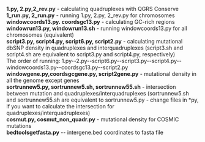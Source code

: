 <b>1.py, 2.py,2_rev.py</b> - calculating quadruplexes with QGRS Conserve <br>
<b>1_run.py, 2_run.py</b> - running 1.py, 2.py, 2_rev.py for chromosomes <br>
<b>windowcoords13.py. coordsgc13.py</b> - calculating GC-rich regions <br>
<b>windowrun13.py, windowrun13.sh</b> - running windowcoords13.py for all chromosomes (equivalent) <br>
<b>script3.py, script4.py, script6.py, script2.py</b> - calculating mutational dbSNP density in quadruplexes and interquadruplexes (script3.sh and script4.sh are equivalent to script3.py and script4.py, respectively) <br>
The order of running: 1.py--2.py--script6.py--script3.py--script4.py--windowcoords13.py--coordsgc13.py--script2.py<br>
<b>windowgene.py,coordsgcgene.py, script2gene.py</b> - mutational density in all the genome except genes<br>
<b>sortrunnew5.py, sortrunnew5.sh, sortrunnew55.sh</b> - intersection between mutation and quadruplexes/interquadruplexes (sortrunnew5.sh and sortrunnew55.sh are equivalent to sortrunnew5.py - change files in *py, if you want to calculate the intersection for quadruplexes/interquadruplexes) <br>
<b>cosmut.py, cosmut_non_quadr.py</b> - mutational density for COSMIC mutations <br>
<b>bedtoolsgetfasta.py</b> -- intergene.bed coordinates to fasta file
